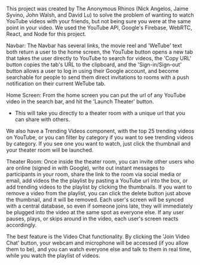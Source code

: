 This project was created by The Anonymous Rhinos (Nick Angelos, Jaime Syvino, John Walsh, and David Lu) to solve the problem of wanting to watch YouTube videos with your friends, but not being sure you were at the same point in your video.
We used the YouTube API, Google's Firebase, WebRTC, React, and Node for this project.

Navbar:
The Navbar has several links, the movie reel and 'WeTube' text both return a user to the home screen, the YouTube button opens a new tab that takes the user directly to YouTube to search for videos, the 'Copy URL' button copies the tab's URL to the clipboard, and the 'Sign-in/Sign-out' button allows a user to log in using their Google account, and become searchable for people to send them direct invitations to rooms with a push notification on their current WeTube tab.

Home Screen:
From the home screen you can put the url of any YouTube video in the search bar, and hit the 'Launch Theater' button.
- This will take you directly to a theater room with a unique url that you can share with others.

We also have a Trending Videos component, with the top 25 trending videos on YouTube, or you can filter by category if you want to see trending videos by category. If you see one you want to watch, just click the thumbnail and your theater room will be launched.

Theater Room:
Once inside the theater room, you can invite other users who are online (signed in with Google), write out instant messages to participants in your room, share the link to the room via social media or email, add videos the the playlist by pasting a YouTube url into the box, or add trending videos to the playlist by clicking the thumbnails. If you want to remove a video from the playlist, you can click the delete button just above the thumbnail, and it will be removed. Each user's screen will be synced with a central database, so even if someone joins late, they will immediately be plugged into the video at the same spot as everyone else. If any user pauses, plays, or skips around in the video, each user's screen reacts accordingly.

The best feature is the Video Chat functionality. By clicking the 'Join Video Chat' button, your webcam and microphone will be accessed (if you allow them to be), and you can watch everyone else and talk to them in real time, while you watch the playlist of videos.
